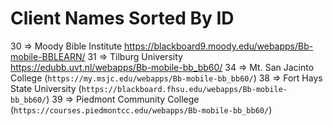 Client Names Sorted By ID
=========================
30 => Moody Bible Institute <https://blackboard9.moody.edu/webapps/Bb-mobile-BBLEARN/>
31 => Tilburg University <https://edubb.uvt.nl/webapps/Bb-mobile-bb_bb60/>
34 => Mt. San Jacinto College (`https://my.msjc.edu/webapps/Bb-mobile-bb_bb60/`)
38 => Fort Hays State University (`https://blackboard.fhsu.edu/webapps/Bb-mobile-bb_bb60/`)
39 => Piedmont Community College (`https://courses.piedmontcc.edu/webapps/Bb-mobile-bb_bb60/`)
